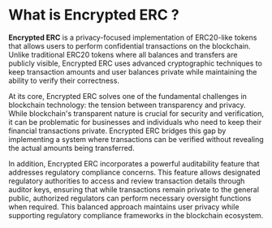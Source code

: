 # What is Encrypted ERC ?

**Encrypted ERC** is a privacy-focused implementation of ERC20-like tokens that allows users to perform confidential transactions on the blockchain. Unlike traditional ERC20 tokens where all balances and transfers are publicly visible, Encrypted ERC uses advanced cryptographic techniques to keep transaction amounts and user balances private while maintaining the ability to verify their correctness.

At its core, Encrypted ERC solves one of the fundamental challenges in blockchain technology: the tension between transparency and privacy. While blockchain's transparent nature is crucial for security and verification, it can be problematic for businesses and individuals who need to keep their financial transactions private. Encrypted ERC bridges this gap by implementing a system where transactions can be verified without revealing the actual amounts being transferred.

In addition, Encrypted ERC incorporates a powerful auditability feature that addresses regulatory compliance concerns. This feature allows designated regulatory authorities to access and review transaction details through auditor keys, ensuring that while transactions remain private to the general public, authorized regulators can perform necessary oversight functions when required. This balanced approach maintains user privacy while supporting regulatory compliance frameworks in the blockchain ecosystem.
